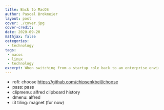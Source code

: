 ```yaml
---
title: Back to MacOS
author: Pascal Brokmeier
layout: post
cover: ./cover.jpg
cover-credit: 
date: 2020-09-20
mathjax: false
categories:
 - technology
tags: 
 - macos
 - linux
 - technology
excerpt: When switching from a startup role back to an enterprise environment, I had to switch back to MacOS for my primary dev machine. Here's how I got my tooling set up when coming from i3 and arch
---
```


- rofi: choose https://github.com/chipsenkbeil/choose
- pass: pass
- clipmenu: alfred clipboard history
- dmenu: alfred
- i3 tiling: magnet (for now)

